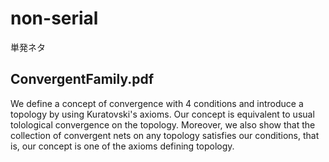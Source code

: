 # non-serial
単発ネタ

## ConvergentFamily.pdf
We define a concept of convergence with 4 conditions and introduce a topology by using Kuratovski's axioms. Our concept is equivalent to usual tolological convergence on the topology. Moreover, we also show that the collection of convergent nets on any topology satisfies our conditions, that is, our concept is one of the axioms defining topology.

